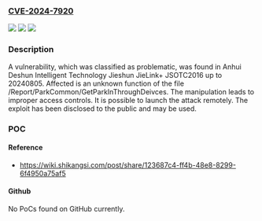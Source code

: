 ### [CVE-2024-7920](https://cve.mitre.org/cgi-bin/cvename.cgi?name=CVE-2024-7920)
![](https://img.shields.io/static/v1?label=Product&message=Jieshun%20JieLink%2B%20JSOTC2016&color=blue)
![](https://img.shields.io/static/v1?label=Version&message=%3D%2020240805%20&color=brighgreen)
![](https://img.shields.io/static/v1?label=Vulnerability&message=CWE-284%20Improper%20Access%20Controls&color=brighgreen)

### Description

A vulnerability, which was classified as problematic, was found in Anhui Deshun Intelligent Technology Jieshun JieLink+ JSOTC2016 up to 20240805. Affected is an unknown function of the file /Report/ParkCommon/GetParkInThroughDeivces. The manipulation leads to improper access controls. It is possible to launch the attack remotely. The exploit has been disclosed to the public and may be used.

### POC

#### Reference
- https://wiki.shikangsi.com/post/share/123687c4-ff4b-48e8-8299-6f4950a75af5

#### Github
No PoCs found on GitHub currently.

